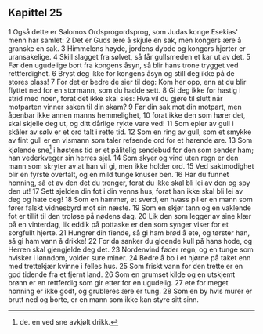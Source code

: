 ## Kapittel 25

1 Også dette er Salomos Ordsprogordsprog, som Judas konge Esekias' menn har samlet: 
2 Det er Guds ære å skjule en sak, men kongers ære å granske en sak. 
3 Himmelens høyde, jordens dybde og kongers hjerter er uransakelige. 
4 Skill slagget fra sølvet, så får gullsmeden et kar ut av det. 
5 Før den ugudelige bort fra kongens åsyn, så blir hans trone trygget ved rettferdighet. 
6 Bryst deg ikke for kongens åsyn og still deg ikke på de stores plass! 
7 For det er bedre de sier til deg: Kom her opp, enn at du blir flyttet ned for en stormann, som du hadde sett. 
8 Gi deg ikke for hastig i strid med noen, forat det ikke skal sies: Hva vil du gjøre til slutt når motparten vinner saken til din skam? 
9 Før din sak mot din motpart, men åpenbar ikke annen manns hemmelighet, 
10 forat ikke den som hører det, skal skjelle deg ut, og ditt dårlige rykte vare ved! 
11 Som epler av gull i skåler av sølv er et ord talt i rette tid. 
12 Som en ring av gull, som et smykke av fint gull er en vismann som taler refsende ord for et hørende øre. 
13 Som kjølende sne[^1] i høstens tid er et pålitelig sendebud for den som sender ham; han vederkveger sin herres sjel. 
14 Som skyer og vind uten regn er den mann som skryter av at han vil gi, men ikke holder ord. 
15 Ved saktmodighet blir en fyrste overtalt, og en mild tunge knuser ben. 
16 Har du funnet honning, så et av den det du trenger, forat du ikke skal bli lei av den og spy den ut! 
17 Sett sjelden din fot i din venns hus, forat han ikke skal bli lei av deg og hate deg! 
18 Som en hammer, et sverd, en hvass pil er en mann som fører falskt vidnesbyrd mot sin næste. 
19 Som en skjør tann og en vaklende fot er tillit til den troløse på nødens dag. 
20 Lik den som legger av sine klær på en vinterdag, lik eddik på pottaske er den som synger viser for et sorgfullt hjerte. 
21 Hungrer din fiende, så gi ham brød å ete, og tørster han, så gi ham vann å drikke! 
22 For da sanker du gloende kull på hans hode, og Herren skal gjengjelde deg det. 
23 Nordenvind føder regn, og en tunge som hvisker i lønndom, volder sure miner. 
24 Bedre å bo i et hjørne på taket enn med trettekjær kvinne i felles hus. 
25 Som friskt vann for den trette er en god tidende fra et fjernt land. 
26 Som en grumset kilde og en utskjemt brønn er en rettferdig som gir etter for en ugudelig. 
27 ete for meget honning er ikke godt, og grubleres ære er tung. 
28 Som en by hvis murer er brutt ned og borte, er en mann som ikke kan styre sitt sinn.

[^1]: de. en ved sne avkjølt drikk.